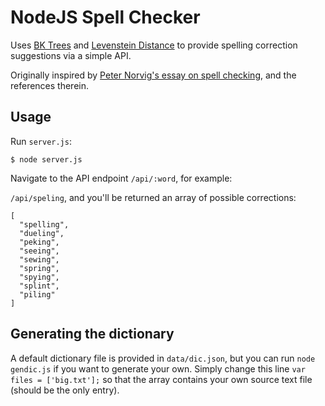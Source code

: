 # NodeJS Spell Checker

Uses [BK Trees](https://en.wikipedia.org/wiki/BK-tree) and [Levenstein Distance](https://en.wikipedia.org/wiki/Levenshtein_distance) to provide spelling correction suggestions via a simple API.

Originally inspired by [Peter Norvig's essay on spell checking](http://norvig.com/spell-correct.html), and the references therein.

## Usage

Run ```server.js```:

```
$ node server.js
```

Navigate to the API endpoint ```/api/:word```, for example:

```/api/speling```, and you'll be returned an array of possible corrections:

```
[
  "spelling",
  "dueling",
  "peking",
  "seeing",
  "sewing",
  "spring",
  "spying",
  "splint",
  "piling"
]
```


## Generating the dictionary

A default dictionary file is provided in ```data/dic.json```, but you can run ```node gendic.js``` if you want to generate your own. Simply change this line ```var files = ['big.txt'];``` so that the array contains your own source text file (should be the only entry).